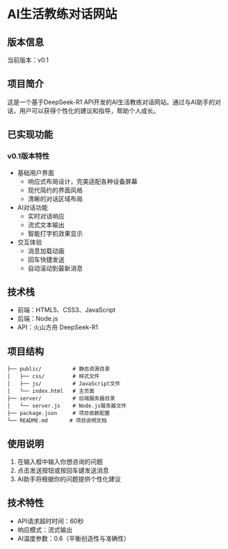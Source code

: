# AI生活教练对话网站

## 版本信息
当前版本：v0.1

## 项目简介
这是一个基于DeepSeek-R1 API开发的AI生活教练对话网站。通过与AI助手的对话，用户可以获得个性化的建议和指导，帮助个人成长。

## 已实现功能
### v0.1版本特性
- 基础用户界面
  - 响应式布局设计，完美适配各种设备屏幕
  - 现代简约的界面风格
  - 清晰的对话区域布局
- AI对话功能
  - 实时对话响应
  - 流式文本输出
  - 智能打字机效果显示
- 交互体验
  - 消息加载动画
  - 回车快捷发送
  - 自动滚动到最新消息

## 技术栈
- 前端：HTML5、CSS3、JavaScript
- 后端：Node.js
- API：火山方舟 DeepSeek-R1

## 项目结构
```
├── public/          # 静态资源目录
│   ├── css/         # 样式文件
│   ├── js/          # JavaScript文件
│   └── index.html   # 主页面
├── server/          # 后端服务器目录
│   └── server.js    # Node.js服务器文件
├── package.json     # 项目依赖配置
└── README.md       # 项目说明文档
```

## 使用说明
1. 在输入框中输入你想咨询的问题
2. 点击发送按钮或按回车键发送消息
3. AI助手将根据你的问题提供个性化建议

## 技术特性
- API请求超时时间：60秒
- 响应模式：流式输出
- AI温度参数：0.6（平衡创造性与准确性）